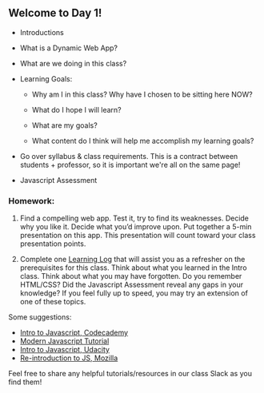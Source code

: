 ## Welcome to Day 1!

* Introductions

* What is a Dynamic Web App?

* What are we doing in this class?

* Learning Goals:
  * Why am I in this class? Why have I chosen to be sitting here NOW?
  
  * What do I hope I will learn?

  * What are my goals?
  
  * What content do I think will help me accomplish my learning goals?
  
* Go over syllabus & class requirements. This is a contract between students + professor, so it is important we're all on the same page!

* Javascript Assessment 

### Homework: 

1. Find a compelling web app. Test it, try to find its weaknesses. Decide why you like it. Decide what you’d improve upon. Put together a 5-min presentation on this app. This presentation will count toward your class presentation points.

2. Complete one [Learning Log](https://github.com/IDMNYU/dynamicwebappsfall18/blob/master/learninglogs.md) that will assist you as a refresher on the prerequisites for this class. Think about what you learned in the Intro class. Think about what you may have forgotten. Do you remember HTML/CSS? Did the Javascript Assessment reveal any gaps in your knowledge? If you feel fully up to speed, you may try an extension of one of these topics.

Some suggestions:

* [Intro to Javascript, Codecademy](https://www.codecademy.com/learn/introduction-to-javascript)
* [Modern Javascript Tutorial](https://javascript.info/)
* [Intro to Javascript, Udacity](https://www.udacity.com/course/intro-to-javascript--ud803)
* [Re-introduction to JS, Mozilla](https://developer.mozilla.org/en-US/docs/Web/JavaScript/A_re-introduction_to_JavaScript)

Feel free to share any helpful tutorials/resources in our class Slack as you find them!
